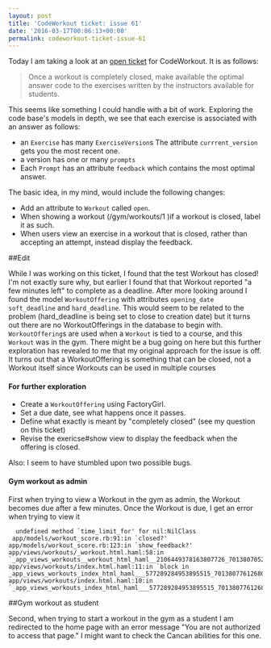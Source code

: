 ```yaml
---
layout: post
title: 'CodeWorkout ticket: issue 61'
date: '2016-03-17T00:06:13+00:00'
permalink: codeworkout-ticket-issue-61
---
```

Today I am taking a look at an [open ticket][1] for CodeWorkout. It is as follows:

> Once a workout is completely closed, make available the optimal answer code to the exercises written by the instructors available for students.

This seems like something I could handle with a bit of work. Exploring the code base's models in depth, we see that each exercise is associated with an answer as follows:

 - an `Exercise` has many `ExerciseVersion`s The attribute `currrent_version` gets you the most recent one.
 - a version has one or many `prompts`
 - Each `Prompt` has an attribute `feedback` which contains the most optimal answer. 

The basic idea, in my mind, would include the following changes:

 - Add an attribute to `Workout` called `open`.
 - When showing a workout (/gym/workouts/1 )if a workout is closed, label it as such.
 - When users view an exercise in a workout that is closed, rather than accepting an attempt, instead display the feedback.

##Edit


While I was working on this ticket, I found that the test Workout has closed! I'm not exactly sure why, but earlier I found that that Workout reported "a few minutes left" to complete as a deadline. After more looking around I found the model `WorkoutOffering` with attributes `opening_date` `soft_deadline` and `hard_deadline`. This would seem to be related to the problem (hard_deadline is being set to close to creation date)  but it turns out there are no WorkoutOfferings in the database to begin with. `WorkoutOffering`s are used when a `Workout` is tied to a course, and this `Workout` was in the gym. 
There might be a bug going on here but this further exploration has revealed to me that my original approach for the issue is off. It turns out that a WorkoutOffering is something that can be closed, not a Workout itself since Workouts can be used in multiple courses

#### For further exploration

 - Create a `WorkoutOffering` using FactoryGirl.
 - Set a due date,  see what happens once it passes.
 - Define what exactly is meant by "completely closed" (see my question on this ticket)
 - Revise the exericse#show view to display the feedback when the offering is closed.

Also: I seem to have stumbled upon two possible bugs. 

#### Gym workout as admin
First  when trying to view a Workout in the gym as admin, the Workout becomes due after a few minutes. Once the Workout is due, I get an error when trying to view it


      undefined method `time_limit_for' for nil:NilClass
     app/models/workout_score.rb:91:in `closed?'
    app/models/workout_score.rb:123:in `show_feedback?'
    app/views/workouts/_workout.html.haml:58:in `_app_views_workouts__workout_html_haml__2106449378163807726_70138070525280'
    app/views/workouts/index.html.haml:11:in `block in _app_views_workouts_index_html_haml___577289284953895515_70138077612680'
    app/views/workouts/index.html.haml:10:in `_app_views_workouts_index_html_haml___577289284953895515_70138077612680'
  [1]: https://github.com/web-cat/code-workout/issues/61

##Gym workout as student

Second, when trying to start a workout in the gym as a student I am redirected to the home page with an error message "You are not authorized to access that page." I might want to check the Cancan abilities for this one.
